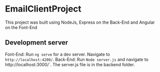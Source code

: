 # EmailClientProject

This project was built using NodeJs, Express on the Back-End and Angular on the Font-End

## Development server

Font-End: Run `ng serve` for a dev server. Navigate to `http://localhost:4200/`.
Back-End: Run `Node server.js` and navigate to http://localhost:3000/`. 
The server.js file is in the backend folder.




